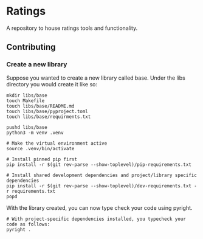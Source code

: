 # Ratings

A repository to house ratings tools and functionality.

## Contributing

### Create a new library

Suppose you wanted to create a new library called base. Under the libs directory you would create it like so:

```shell
mkdir libs/base
touch Makefile
touch libs/base/README.md
touch libs/base/pyproject.toml
touch libs/base/requirments.txt

pushd libs/base
python3 -m venv .venv

# Make the virtual environment active
source .venv/bin/activate

# Install pinned pip first
pip install -r $(git rev-parse --show-toplevel)/pip-requirements.txt

# Install shared development dependencies and project/library specific dependencies
pip install -r $(git rev-parse --show-toplevel)/dev-requirements.txt -r requirements.txt
popd
```

With the library created, you can now type check your code using pyright.

```shell    
# With project-specific dependencies installed, you typecheck your code as follows:
pyright .
```